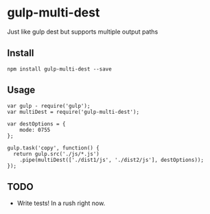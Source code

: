 # gulp-multi-dest
Just like gulp dest but supports multiple output paths

## Install

```
npm install gulp-multi-dest --save
```

## Usage 

```
var gulp - require('gulp');
var multiDest = require('gulp-multi-dest');

var destOptions = {
    mode: 0755
};

gulp.task('copy', function() {
  return gulp.src('./js/*.js')
    .pipe(multiDest(['./dist1/js', './dist2/js'], destOptions));
});
```

## TODO
- Write tests! In a rush right now.
